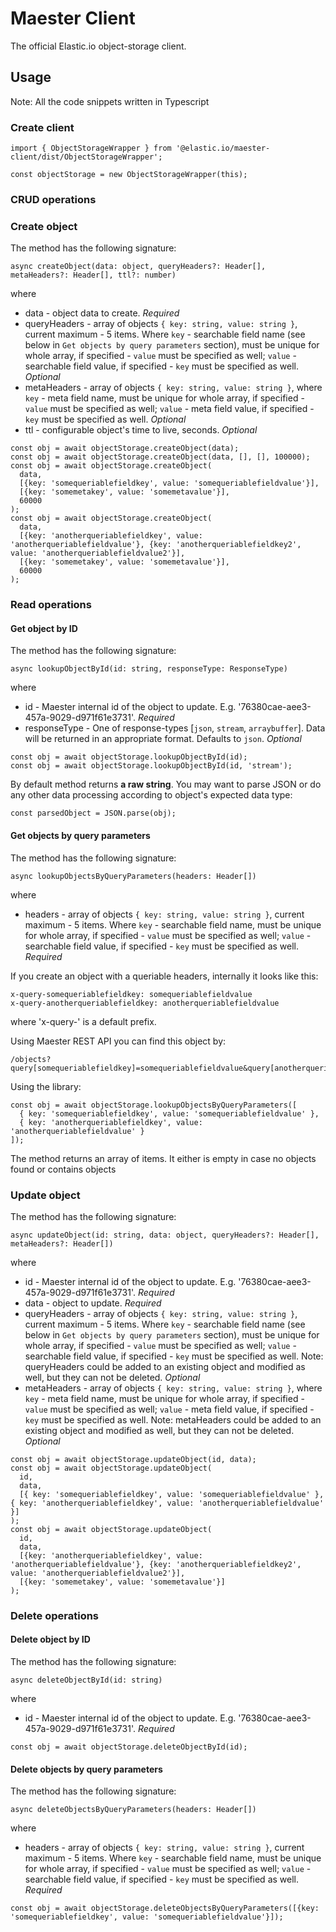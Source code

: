 # Maester Client

The official Elastic.io object-storage client.

## Usage

Note: All the code snippets written in Typescript

### Create client
```
import { ObjectStorageWrapper } from '@elastic.io/maester-client/dist/ObjectStorageWrapper';

const objectStorage = new ObjectStorageWrapper(this);
```

### CRUD operations

### Create object

The method has the following signature:
```
async createObject(data: object, queryHeaders?: Header[], metaHeaders?: Header[], ttl?: number)
```
where
- data - object data to create. *Required*
- queryHeaders - array of objects `{ key: string, value: string }`, current maximum - 5 items. Where `key` - searchable field name (see below in `Get objects by query parameters` section), must be unique for whole array, if specified - `value` must be specified as well; `value` - searchable field value, if specified - `key` must be specified as well. *Optional*
- metaHeaders - array of objects `{ key: string, value: string }`, where `key` - meta field name, must be unique for whole array, if specified - `value` must be specified as well; `value` - meta field value, if specified - `key` must be specified as well. *Optional*
- ttl - configurable object's time to live, seconds. *Optional*

```
const obj = await objectStorage.createObject(data);
const obj = await objectStorage.createObject(data, [], [], 100000);
const obj = await objectStorage.createObject(
  data,
  [{key: 'somequeriablefieldkey', value: 'somequeriablefieldvalue'}],
  [{key: 'somemetakey', value: 'somemetavalue'}],
  60000
);
const obj = await objectStorage.createObject(
  data,
  [{key: 'anotherqueriablefieldkey', value: 'anotherqueriablefieldvalue'}, {key: 'anotherqueriablefieldkey2', value: 'anotherqueriablefieldvalue2'}],
  [{key: 'somemetakey', value: 'somemetavalue'}],
  60000
);
```

### Read operations
#### Get object by ID

The method has the following signature:
```
async lookupObjectById(id: string, responseType: ResponseType)
```
where
- id - Maester internal id of the object to update. E.g. '76380cae-aee3-457a-9029-d971f61e3731'. *Required*
- responseType - One of response-types [`json`, `stream`, `arraybuffer`]. Data will be returned in an appropriate format. Defaults to `json`. *Optional*

```
const obj = await objectStorage.lookupObjectById(id);
const obj = await objectStorage.lookupObjectById(id, 'stream');
```
By default method returns **a raw string**.
You may want to parse JSON or do any other data processing according to object's expected data type:
```
const parsedObject = JSON.parse(obj);
```
#### Get objects by query parameters

The method has the following signature:
```
async lookupObjectsByQueryParameters(headers: Header[])
```
where
- headers - array of objects `{ key: string, value: string }`, current maximum - 5 items. Where `key` - searchable field name, must be unique for whole array, if specified - `value` must be specified as well; `value` - searchable field value, if specified - `key` must be specified as well. *Required*

If you create an object with a queriable headers, internally it looks like this:
```
x-query-somequeriablefieldkey: somequeriablefieldvalue
x-query-anotherqueriablefieldkey: anotherqueriablefieldvalue
```
where 'x-query-' is a default prefix.

Using Maester REST API you can find this object by:
```
/objects?query[somequeriablefieldkey]=somequeriablefieldvalue&query[anotherqueriablefieldkey]=anotherqueriablefieldvalue
```
Using the library:
```
const obj = await objectStorage.lookupObjectsByQueryParameters([
  { key: 'somequeriablefieldkey', value: 'somequeriablefieldvalue' },
  { key: 'anotherqueriablefieldkey', value: 'anotherqueriablefieldvalue' }
]);
```
The method returns an array of items. It either is empty in case no objects found or contains objects

### Update object

The method has the following signature:
```
async updateObject(id: string, data: object, queryHeaders?: Header[], metaHeaders?: Header[])
```
where
- id - Maester internal id of the object to update. E.g. '76380cae-aee3-457a-9029-d971f61e3731'. *Required*
- data - object to update. *Required*
- queryHeaders - array of objects `{ key: string, value: string }`, current maximum - 5 items. Where `key` - searchable field name (see below in `Get objects by query parameters` section), must be unique for whole array, if specified - `value` must be specified as well; `value` - searchable field value, if specified - `key` must be specified as well. Note: queryHeaders could be added to an existing object and modified as well, but they can not be deleted. *Optional*
- metaHeaders - array of objects `{ key: string, value: string }`, where `key` - meta field name, must be unique for whole array, if specified - `value` must be specified as well; `value` - meta field value, if specified - `key` must be specified as well. Note: metaHeaders could be added to an existing object and modified as well, but they can not be deleted. *Optional*

```
const obj = await objectStorage.updateObject(id, data);
const obj = await objectStorage.updateObject(
  id,
  data,
  [{ key: 'somequeriablefieldkey', value: 'somequeriablefieldvalue' }, { key: 'anotherqueriablefieldkey', value: 'anotherqueriablefieldvalue' }]
);
const obj = await objectStorage.updateObject(
  id,
  data,
  [{key: 'anotherqueriablefieldkey', value: 'anotherqueriablefieldvalue'}, {key: 'anotherqueriablefieldkey2', value: 'anotherqueriablefieldvalue2'}],
  [{key: 'somemetakey', value: 'somemetavalue'}]
);
```


### Delete operations
#### Delete object by ID

The method has the following signature:
```
async deleteObjectById(id: string)
```
where
- id - Maester internal id of the object to update. E.g. '76380cae-aee3-457a-9029-d971f61e3731'. *Required*

```
const obj = await objectStorage.deleteObjectById(id);
```

#### Delete objects by query parameters
The method has the following signature:
```
async deleteObjectsByQueryParameters(headers: Header[])
```
where
- headers - array of objects `{ key: string, value: string }`, current maximum - 5 items. Where `key` - searchable field name, must be unique for whole array, if specified - `value` must be specified as well; `value` - searchable field value, if specified - `key` must be specified as well. *Required*
```
const obj = await objectStorage.deleteObjectsByQueryParameters([{key: 'somequeriablefieldkey', value: 'somequeriablefieldvalue'}]);
```